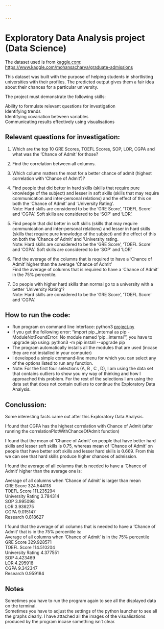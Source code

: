```yaml
---


---
```


<h1 id="exploratory-data-analysis-project-data-science">Exploratory Data Analysis project (Data Science)</h1>
<p>The dataset used is from <a href="http://kaggle.com">kaggle.com</a>: <a href="https://www.kaggle.com/mohansacharya/graduate-admissions">https://www.kaggle.com/mohansacharya/graduate-admissions</a></p>
<p>This dataset was built with the purpose of helping students in shortlisting universities with their profiles. The predicted output gives them a fair idea about their chances for a particular university.</p>
<p>The project must demonstrate the following skills:</p>
<p>Ability to formulate relevant questions for investigation<br>
Identifying trends<br>
Identifying covariation between variables<br>
Communicating results effectively using visualisations</p>
<h2 id="relevant-questions-for-investigation">Relevant questions for investigation:</h2>
<ol>
<li>
<p>Which are the top 10 GRE Scores, TOEFL Scores, SOP, LOR, CGPA and what was the ‘Chance of Admit’ for those?</p>
</li>
<li>
<p>Find the correlation between all columns.</p>
</li>
<li>
<p>Which column matters the most for a better chance of admit (highest correlation with ‘Chance of Admit’)?</p>
</li>
<li>
<p>Find people that did better in hard skills (skills that require pure knowledge of the subject) and lesser in soft skills (skills that may require communication and inter-personal relations)  and the effect of this on both the ‘Chance of Admit’ and ‘University Rating’.<br>
Note: Hard skills are considered to be the ‘GRE Score’, ‘TOEFL Score’ and ‘CGPA’. Soft skills are considered to be ‘SOP’ and ‘LOR’.</p>
</li>
<li>
<p>Find people that did better in soft skills (skills that may require communication and inter-personal relations) and lesser in hard skills (skills that require pure knowledge of the subject) and the effect of this on both the ‘Chance of Admit’ and 'University rating.<br>
Note: Hard skills are considered to be the ‘GRE Score’, ‘TOEFL Score’ and ‘CGPA’. Soft skills are considered to be ‘SOP’ and ‘LOR’</p>
</li>
<li>
<p>Find the average of the columns that is required to have a ‘Chance of Admit’ higher than the average ‘Chance of Admit’<br>
Find the average of columns that is required to have a ‘Chance of Admit’ in the 75% percentile.</p>
</li>
<li>
<p>Do people with higher hard skills than normal go to a university with a better ‘University Rating’?<br>
Note: Hard skills are considered to be the ‘GRE Score’, ‘TOEFL Score’ and ‘CGPA’.</p>
</li>
</ol>
<h2 id="how-to-run-the-code">How to run the code:</h2>
<ul>
<li>Run program on command line interface: python3 <a href="http://project.py">project.py</a></li>
<li>If you get the following error:  “import pip._internal as pip - ModuleNotFoundError: No module named ‘pip._internal’”, you have to upgrade pip using: python3 -m pip install --upgrade pip</li>
<li>The program automatically installs all the modules that are used (incase they are not installed in your computer)</li>
<li>I developed a simple command-line menu for which you can select any of the options listed to run any function.</li>
<li>Note: For the first four selections (A, B , C , D), I am using the data set that contains outliers to show you my way of thinking and how I approached this problem. For the rest of the selections I am using the data set that does not contain outliers to continue the Exploratory Data Analysis.</li>
</ul>
<h2 id="conclussion">Conclussion:</h2>
<p>Some interesting facts came out after this Exploratory Data Analysis.</p>
<p>I found that CGPA has the highest correlation with Chance of Admit (after running the correlationPlotWithChanceOfAdmit function)</p>
<p>I found that the mean of ‘Chance of Admit’ on people that have better hard skills and lesser soft skills is 0.75, whereas mean of ‘Chance of Admit’ on people that have better soft skills and lesser hard skills is 0.669. From this we can see that hard skills produce higher chances of admission.</p>
<p>I found the average of all columns that is needed to have a ‘Chance of Admit’ higher than the average one is:</p>
<p>Average of all columns when ‘Chance of Admit’ is larger than mean<br>
GRE Score            324.544118<br>
TOEFL Score          111.235294<br>
University Rating      3.784314<br>
SOP                    3.995098<br>
LOR                    3.936275<br>
CGPA                   9.015147<br>
Research               0.818627</p>
<p>I found that the average of all columns that is needed to have a ‘Chance of Admit’ that is in the 75% percentile is:<br>
Average of all columns when ‘Chance of Admit’ is in the 75% percentile<br>
GRE Score            329.928571<br>
TOEFL Score          114.510204<br>
University Rating      4.377551<br>
SOP                    4.423469<br>
LOR                    4.295918<br>
CGPA                   9.342347<br>
Research               0.959184</p>
<h2 id="notes">Notes</h2>
<p>Sometimes you have to run the program again to see all the displayed data on the terminal.<br>
Sometimes you have to adjust the settings of the python launcher to see all the graphs clearly. I have attached all the images of the visualisations produced by the program incase something isn’t clear.</p>

